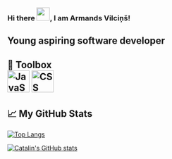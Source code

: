 ### Hi there <img src="https://raw.githubusercontent.com/MartinHeinz/MartinHeinz/master/wave.gif" width="30px">, I am Armands Vilciņš!
Young aspiring software developer
---
🧰 Toolbox <br/>
<img src="https://cdn.worldvectorlogo.com/logos/javascript.svg" alt="JavaScript Logo" width="50" height="50"/> <img src="https://cdn.worldvectorlogo.com/logos/css3.svg" alt="CSS Logo" width="50" height="50"/>
---
## &#x1f4c8; My GitHub Stats

[![Top Langs](https://github-readme-stats.vercel.app/api/top-langs/?username=choxen&hide=java,html,css&theme=dark)](https://github.com/anuraghazra/github-readme-stats)

[![Catalin's GitHub stats](https://github-readme-stats.vercel.app/api?username=choxen&theme=radical)](https://github.com/anuraghazra/github-readme-stats)
